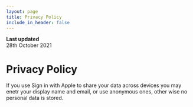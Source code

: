 ```yaml
---
layout: page
title: Privacy Policy
include_in_header: false
---
```


**Last updated**  
28th October 2021

# Privacy Policy
If you use Sign in with Apple to share your data across devices you may enetr your display name and email, or use anonymous ones, other wise no personal data is stored.
